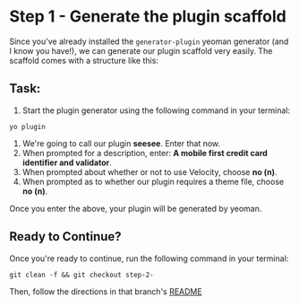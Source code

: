 # Step 1 - Generate the plugin scaffold

Since you've already installed the `generator-plugin` yeoman generator (and I know you have!), we can generate our plugin scaffold very easily. The scaffold comes with a structure like this:

## Task:

1. Start the plugin generator using the following command in your terminal:

  ```cli
  yo plugin
  ```

1. We're going to call our plugin **seesee**. Enter that now.
1. When prompted for a description, enter: **A mobile first credit card identifier and validator**.
1. When prompted about whether or not to use Velocity, choose **no (n)**.
1. When prompted as to whether our plugin requires a theme file, choose **no (n)**.

Once you enter the above, your plugin will be generated by yeoman. 

## Ready to Continue?

Once you're ready to continue, run the following command in your terminal:

```cli
git clean -f && git checkout step-2-
```

Then, follow the directions in that branch's [README](https://github.com/mobify/workshops--building-a-plugin/blob/step-2-initialize/README.md)
